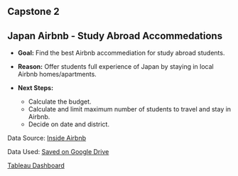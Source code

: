 ## Capstone 2
## Japan Airbnb - Study Abroad Accommedations

* **Goal:** Find the best Airbnb accommediation for study abroad students.

* **Reason:** Offer students full experience of Japan by staying in local Airbnb homes/apartments.

* **Next Steps:**
    * Calculate the budget.
    * Calculate and limit maximum number of students to travel and stay in Airbnb.
    * Decide on date and district.

Data Source: [Inside Airbnb](http://insideairbnb.com/get-the-data.html)

Data Used: [Saved on Google Drive](https://bit.ly/2BYg5n0)

[Tableau Dashboard](https://public.tableau.com/views/DistrictsinTokyo/Dashboard1?:language=en&:display_count=y&publish=yes&:origin=viz_share_link)
